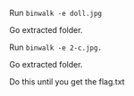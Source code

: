 Run ```binwalk -e doll.jpg```

Go extracted folder. 

Run ```binwalk -e 2-c.jpg.```

Go extracted folder. 

Do this until you get the flag.txt
